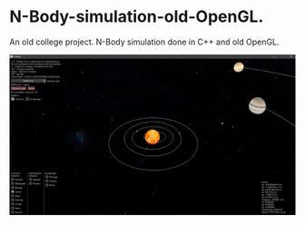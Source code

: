 # N-Body-simulation-old-OpenGL.
An old college project. N-Body simulation done in C++ and old OpenGL.

![Screenshot](Image/screenshot.png)
